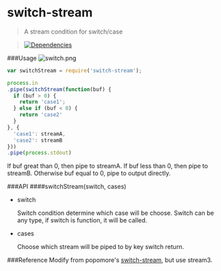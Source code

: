 switch-stream
=========

>A stream condition for switch/case

>[![Dependencies][david-image]][david-url]

[david-image]: http://img.shields.io/david/nuintun/switch-stream.svg?style=flat-square
[david-url]: https://david-dm.org/nuintun/switch-stream

###Usage
![switch.png](https://raw.githubusercontent.com/nuintun/switch-stream/master/images/switch.png)

```js
var switchStream = require('switch-stream');

process.in
.pipe(switchStream(function(buf) {
  if (buf > 0) {
    return 'case1';
  } else if (buf < 0) {
    return 'case2'
  }
}, {
  'case1': streamA,
  'case2': streamB
}))
.pipe(process.stdout)
```

If buf great than 0, then pipe to streamA. If buf less than 0, then pipe to streamB. Otherwise buf equal to 0, pipe to output directly.

###API
####switchStream(switch, cases)

- switch
  
  Switch condition determine which case will be choose.
  Switch can be any type, if switch is function, it will be called.

- cases
  
  Choose which stream will be piped to by key switch return.

###Reference
Modify from popomore's [switch-stream](https://github.com/popomore/stream-switch), but use stream3.
